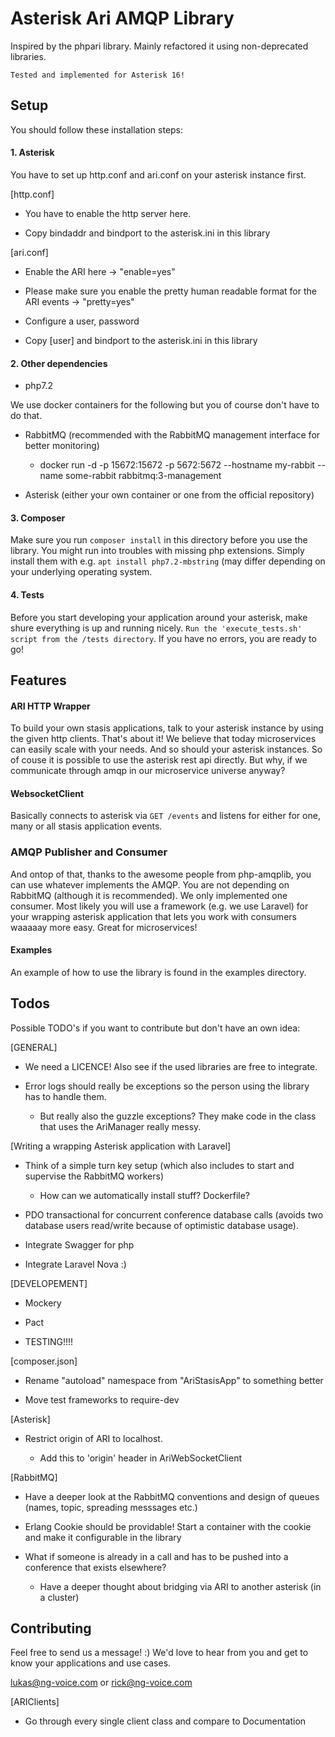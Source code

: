 # Asterisk Ari AMQP Library

Inspired by the phpari library. Mainly refactored it using non-deprecated libraries.

`Tested and implemented for Asterisk 16!` 

## Setup
You should follow these installation steps: 
#### 1. Asterisk
You have to set up http.conf and ari.conf on your asterisk instance first.

[http.conf]

- You have to enable the http server here.

- Copy bindaddr and bindport to the asterisk.ini in this library

[ari.conf]

- Enable the ARI here -> "enable=yes"

- Please make sure you enable the pretty human readable format for the ARI events -> "pretty=yes"

- Configure a user, password

- Copy \[user] and bindport to the asterisk.ini in this library

#### 2. Other dependencies

- php7.2

We use docker containers for the following but you of course don't have to do that.

- RabbitMQ (recommended with the RabbitMQ management interface for better monitoring)

    - docker run -d -p 15672:15672 -p 5672:5672 --hostname my-rabbit --name some-rabbit rabbitmq:3-management
    
- Asterisk (either your own container or one from the official repository)

#### 3. Composer
Make sure you run `composer install` in this directory before you use the library. You might run into troubles with 
missing php extensions. Simply install them with e.g. `apt install php7.2-mbstring` (may differ depending on your 
underlying operating system.

#### 4. Tests
Before you start developing your application around your asterisk, make shure everything is up and running nicely. 
`Run the 'execute_tests.sh' script from the /tests directory`. If you have no errors, you are ready to go!

## Features
#### ARI HTTP Wrapper
To build your own stasis applications, talk to your asterisk instance by using the given http clients.
That's about it!
We believe that today microservices can easily scale with your needs. And so should your asterisk instances.
So of couse it is possible to use the asterisk rest api directly. But why, if we communicate through amqp
in our microservice universe anyway?

#### WebsocketClient
Basically connects to asterisk via `GET /events` and listens for either for one, many or all stasis application events.

### AMQP Publisher and Consumer
And ontop of that, thanks to the awesome people from php-amqplib, you can use whatever implements the AMQP. 
You are not depending on RabbitMQ (although it is recommended).
We only implemented one consumer. Most likely you will use a framework (e.g. we use Laravel)
for your wrapping asterisk application that lets you work with consumers waaaaay more easy.
Great for microservices!

#### Examples
An example of how to use the library is found in the examples directory.

## Todos
Possible TODO's if you want to contribute but don't have an own idea:

[GENERAL]

- We need a LICENCE! Also see if the used libraries are free to integrate.

- Error logs should really be exceptions so the person using the library has to handle them.
  
  - But really also the guzzle exceptions? They make code in the class that uses the AriManager really messy.
 
[Writing a wrapping Asterisk application with Laravel]

- Think of a simple turn key setup (which also includes to start and supervise the RabbitMQ workers)
  
  - How can we automatically install stuff? Dockerfile?

- PDO transactional for concurrent conference database calls (avoids two database users read/write because 
of optimistic database usage).

- Integrate Swagger for php

- Integrate Laravel Nova :)
 
[DEVELOPEMENT]

- Mockery

- Pact

- TESTING!!!!
 
[composer.json]

- Rename "autoload" namespace from "AriStasisApp" to something better

- Move test frameworks to require-dev
 
[Asterisk]

- Restrict origin of ARI to localhost.
  
  - Add this to 'origin' header in AriWebSocketClient
 
[RabbitMQ]

- Have a deeper look at the RabbitMQ conventions and design of queues (names, topic, spreading messsages etc.)

- Erlang Cookie should be providable! Start a container with the cookie and make it configurable in the library

- What if someone is already in a call and has to be pushed into a conference that exists elsewhere?
  
  - Have a deeper thought about bridging via ARI to another asterisk (in a cluster)

## Contributing
Feel free to send us a message! :) We'd love to hear from you and get to know your applications and use cases.

lukas@ng-voice.com or rick@ng-voice.com

[ARIClients]

- Go through every single client class and compare to Documentation